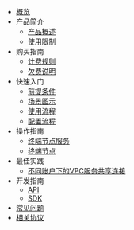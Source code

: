<!-- 请勿添加产品标题，标题行将由系统自动增加，名称将于您申请邮件提供的仓库名称一致 -->

* [概览](/privatelink/README.md)
* 产品简介
   * [产品概述](/privatelink/introduction/privatelink)
   * [使用限制](/privatelink/introduction/limit)
* 购买指南
   * [计费规则](/privatelink/buyguide/chargerule)
   * [欠费说明](/privatelink/buyguide/owe)
* 快速入门
   * [前提条件](/privatelink/briefguide/precondition)
   * [场景图示](/privatelink/briefguide/scene)
   * [使用流程](/privatelink/briefguide/usageprocess)
   * [配置流程](/privatelink/briefguide/setup)
* 操作指南
   * [终端节点服务](/privatelink/guide/endpointservice)
   * [终端节点](/privatelink/guide/endpoint)
* 最佳实践
   * [不同账户下的VPC服务共享连接](/privatelink/practice/example)
* 开发指南
   * [API](/privatelink/developmentguide/API)
   * [SDK](/privatelink/developmentguide/SDK)
* [常见问题](/privatelink/faq)
* [相关协议](/privatelink/relevantprotocol)
